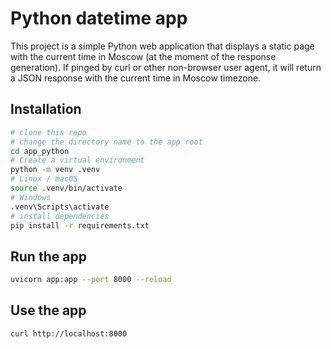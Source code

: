 # Python datetime app

This project is a simple Python web application that displays a static page with the current time in Moscow (at the moment of the response generation). If pinged by curl or other non-browser user agent, it will return a JSON response with the current time in Moscow timezone.

## Installation

```bash
# clone this repo
# change the directory name to the app root
cd app_python
# Create a virtual environment
python -m venv .venv
# Linux / macOS
source .venv/bin/activate
# Windows
.venv\Scripts\activate
# install dependencies
pip install -r requirements.txt
```

## Run the app

```bash
uvicorn app:app --port 8000 --reload
```

## Use the app

```bash
curl http://localhost:8000
```
